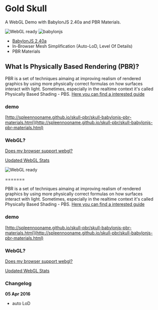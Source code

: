 # Gold Skull

A WebGL Demo with BabylonJS 2.40a and PBR Materials.

![WebGL ready](https://img.shields.io/badge/webgl-ready-green.svg) ![babylonjs](https://img.shields.io/badge/babylonjs-ready-green.svg)


* [BabylonJS 2.40a](https://github.com/BabylonJS/Babylon.js/tree/master/dist/preview%20release)
* In-Browser Mesh Simplification (Auto-LoD, Level Of Details)
* PBR Materials

## What Is Physically Based Rendering (PBR)?

PBR is a set of techniques aimaing at improving realism of rendered graphics by using more physically correct formulas on how surfaces interact with light. Sometimes, especially in the realtime context it's called Physically Based Shading - PBS.
[Here you can find a interested guide](https://www.allegorithmic.com/pbr-guide)

### demo

[http://spleennooname.github.io/skull-pbr/skull-babylonjs-pbr-materials.html](http://spleennooname.github.io/skull-pbr/skull-babylonjs-pbr-materials.html)

### WebGL?

[Does my browser support webgl?](http://www.doesmybrowsersupportwebgl.com/)

[Updated WebGL Stats](http://www.webglstats.com/)

![WebGL ready](https://img.shields.io/badge/webgl-ready-green.svg)

=======

PBR is a set of techniques aimaing at improving realism of rendered graphics by using more physically correct formulas on how surfaces interact with light. Sometimes, especially in the realtime context it's called Physically Based Shading - PBS.
[Here you can find a interested guide](https://www.allegorithmic.com/pbr-guide)

### demo

[http://spleennooname.github.io/skull-pbr/skull-babylonjs-pbr-materials.html](http://spleennooname.github.io/skull-pbr/skull-babylonjs-pbr-materials.html)

### WebGL?

[Does my browser support webgl?](http://www.doesmybrowsersupportwebgl.com/)

[Updated WebGL Stats](http://www.webglstats.com/)

### Changelog

**05 Apr 2016**  
- auto LoD

